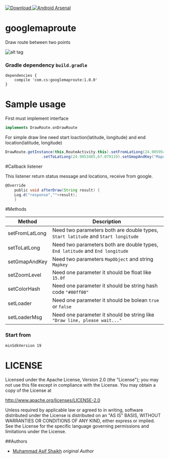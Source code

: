  [ ![Download](https://api.bintray.com/packages/codingsignals/maven/googlemaproute/images/download.svg) ](https://bintray.com/codingsignals/maven/googlemaproute/_latestVersion)[![Android Arsenal](https://img.shields.io/badge/Android%20Arsenal-googlemaproute-brightgreen.svg?style=flat)](http://android-arsenal.com/details/1/4157)


# googlemaproute

Draw route between two points

![alt tag](https://drive.google.com/uc?export=view&id=0B4JREw1JZW_cdkF1MmJ5Ujh5WHc)

### Gradle dependency  ```build.gradle```
```
dependencies {
    compile 'com.cs:googlemaproute:1.0.0'
}
```

# Sample usage

First must implement interface

```groovy
implements DrawRoute.onDrawRoute
```

For simple draw line need start loaction(latitude, longitude) and end location(latitude, longitude)

```groovy
DrawRoute.getInstance(this,RouteActivity.this).setFromLatLong(24.905954,67.0803505)
                .setToLatLong(24.9053485,67.079119).setGmapAndKey("MapandroidKey",gMap).run();
```

#Callback listener

This listener return status message and locations, receive from google.

```groovy
@Override
    public void afterDraw(String result) {
    Log.d("response",""+result);
    }
```


#Methods

Method |  Description 
------------ |  -------------
setFromLatLong  |  Need two parameters both are double types, ``Start latitude`` and ``Start longitude``
setToLatLong  | Need two parameters both are double types, ``End latitude`` and ``End longitude``
setGmapAndKey  | Need two parameters ``MapObject`` and string ``Mapkey``
setZoomLevel  | Need one parameter it should be float like ``15.0f``
setColorHash  | Need one parameter it should be string hash code ``"#00ff00"``
setLoader  | Need one parameter it should be bolean ``true`` or ``false``
setLoaderMsg  | Need one parameter it should be string like ``"Draw line, please wait..."``

### Start from 
``minSdkVersion 19 ``


# LICENSE

Licensed under the Apache License, Version 2.0 (the "License");
you may not use this file except in compliance with the License.
You may obtain a copy of the License at

http://www.apache.org/licenses/LICENSE-2.0

Unless required by applicable law or agreed to in writing, software
distributed under the License is distributed on an "AS IS" BASIS,
WITHOUT WARRANTIES OR CONDITIONS OF ANY KIND, either express or implied.
See the License for the specific language governing permissions and
limitations under the License.

##Authors

* [Muhammad Asif Shaikh](https://github.com/asifshaikh86) *original Author*

